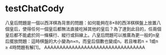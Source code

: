 # testChatCody
八皇后問題是一個以西洋棋為背景的問題：如何能夠在8×8的西洋棋棋盤上放置八個皇后，使得任何一個皇后都無法直接吃掉其他的皇后？為了達到此目的，任兩個皇后都不能處於同一條橫行、縱行或斜線上。八皇后問題可以推廣為更一般的n皇后擺放問題：這時棋盤的大小變為n×n，而皇后個數也變成n。若且唯若n = 1或n ≥ 4時問題有解[1]。
AAAAAAAAAAAAAAAAAAAAAAAAAAAAAAAAA
